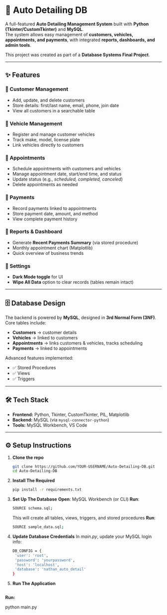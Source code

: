 # 🚗 Auto Detailing DB

A full-featured **Auto Detailing Management System** built with **Python (Tkinter/CustomTkinter)** and **MySQL**.  
The system allows easy management of **customers, vehicles, appointments, and payments**, with integrated **reports, dashboards, and admin tools**.  

This project was created as part of a **Database Systems Final Project**.

---

## ✨ Features

### 🔹 Customer Management
- Add, update, and delete customers  
- Store details: first/last name, email, phone, join date  
- View all customers in a searchable table  

### 🔹 Vehicle Management
- Register and manage customer vehicles  
- Track make, model, license plate  
- Link vehicles directly to customers  

### 🔹 Appointments
- Schedule appointments with customers and vehicles  
- Manage appointment date, start/end time, and status  
- Update status (e.g., *scheduled, completed, canceled*)  
- Delete appointments as needed  

### 🔹 Payments
- Record payments linked to appointments  
- Store payment date, amount, and method  
- View complete payment history  

### 🔹 Reports & Dashboard
- Generate **Recent Payments Summary** (via stored procedure)  
- Monthly appointment chart (Matplotlib)  
- Quick overview of business trends  

### 🔹 Settings
- **Dark Mode toggle** for UI  
- **Wipe All Data** option to clear records (tables remain intact)  

---

## 🗄️ Database Design

The backend is powered by **MySQL**, designed in **3rd Normal Form (3NF)**.  
Core tables include:

- **Customers** → customer details  
- **Vehicles** → linked to customers  
- **Appointments** → links customers & vehicles, tracks scheduling  
- **Payments** → linked to appointments  

Advanced features implemented:
- ✅ Stored Procedures  
- ✅ Views  
- ✅ Triggers  

---

## 🛠️ Tech Stack

- **Frontend:** Python, Tkinter, CustomTkinter, PIL, Matplotlib  
- **Backend:** MySQL (via `mysql-connector-python`)  
- **Tools:** MySQL Workbench, VS Code  

---

## ⚙️ Setup Instructions

1. 
   **Clone the repo**  
   ```bash
   git clone https://github.com/YOUR-USERNAME/Auto-Detailing-DB.git
   cd Auto-Detailing-DB

2. 
   **Install The Required**
   ```bash
   pip install -r requirements.txt

3. 
   **Set Up The Database**
   **Open**: MySQL Workbench (or CLI)
   **Run**:

   ```bash
   SOURCE schema.sql;
   ```
   This will create all tables, views, triggers, and stored procedures
   **Run**:

   ```bash
   SOURCE sample_data.sql;
   ```
4. 
   **Update Database Credentials**
   In *main.py*, update your MySQL login info:
   ```bash
   DB_CONFIG = {
    'user': 'root',
    'password': 'yourpassword',
    'host': 'localhost',
    'database': 'nathan_auto_detail'
   }
5. 
   **Run The Application**
   ```bash
  **Run:**

   python main.py
   ```
